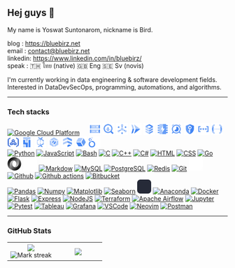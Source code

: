 ## Hej guys 👋

My name is Yoswat Suntonarom, nickname is Bird.

blog : <https://bluebirz.net>  
email : <contact@bluebirz.net>  
linkedin: <https://www.linkedin.com/in/bluebirz/>  
speak : 🇹🇭 ไทย (native) 🇬🇧 Eng  🇸🇪 Sv (novis)

I'm currently working in data engineering & software development fields. Interested in DataDevSecOps, programming, automations, and algorithms.

---

### Tech stacks

<a href="https://cloud.google.com/" title="Google Cloud Platform"><img src="https://raw.githubusercontent.com/onemarc/tech-icons/refs/heads/main/icons/googlecp-dark.svg" alt="Google Cloud Platform" width="32px" height="32px"/></a>
&ensp;&ensp;
<a href="https://cloud.google.com/storage" title="Google Cloud Storage"><img src="./svg/gcpicons.com/Cloud-Storage.svg" alt="Cloud Storage icon" width="27px" height="27px"/></a>
<a href="https://cloud.google.com/bigquery" titl="Google BigQuery"><img src="./svg/gcpicons.com/BigQuery.svg" alt="BigQuery icon" width="27px" height="27px"/></a>
<a href="https://cloud.google.com/pubsub" title="Google Cloud Pub/Sub"><img src="./svg/gcpicons.com/PubSub.svg" alt="Pub/Sub icon" width="27px" height="27px"/></a>
<a href="https://cloud.google.com/run" title="Google Cloud Run"><img src="./svg/gcpicons.com/Cloud-Run.svg" alt="Cloud Run icon" width="27px" height="27px"/></a>
<a href="https://cloud.google.com/sql" title="Google Cloud SQL"><img src="./svg/gcpicons.com/Cloud-SQL.svg" alt="Cloud SQL icon" width="27px" height="27px"/></a>
<a href="https://cloud.google.com/memorystore" title="Google Cloud Memorystore"><img src="./svg/gcpicons.com/Memorystore.svg" alt="Memorystore icon" width="27px" height="27px"/></a>
<a href="https://cloud.google.com/scheduler" title="Google Cloud Scheduler"><img src="./svg/gcpicons.com/Cloud-Scheduler.svg" alt="Cloud Scheduler icon" width="27px" height="27px"/></a>
<a href="https://cloud.google.com/kms" title="Google Cloud KMS"><img src="./svg/gcpicons.com/Key-Management-Service.svg" alt="Key Key-Management-Service icon" width="27px" height="27px"/></a>
<a href="https://cloud.google.com/secret-manager" title="Google Secret Manager"><img src="./svg/gcpicons.com/Secret-Manager.svg" alt="Secret Manager icon" width="27px" height="27px"/></a>
<a href="https://cloud.google.com/functions" title="Google Cloud Functions"><img src="./svg/gcpicons.com/Cloud-Functions.svg" alt="Cloud-Functions icon" width="27px" height="27px"/></a>
<a href="https://cloud.google.com/artifact-registry" title="Google Artifact Registry"><img src="./svg/gcpicons.com/Artifact-Registry.svg" alt="Artifact Registry icon" width="27px" height="27px"/></a>
<a href="https://cloud.google.com/composer" title="Google Cloud Composer"><img src="./svg/gcpicons.com/Cloud-Composer.svg" alt="Cloud Cloud-Composer icon" width="27px" height="27px"/></a>
<a href="https://cloud.google.com/dataflow" title="Google Cloud Dataflow"><img src="./svg/gcpicons.com/Dataflow.svg" alt="Dataflow icon" width="27px" height="27px"/></a>
<a href="https://cloud.google.com/build" title="Google Cloud Build"><img src="./svg/gcpicons.com/Cloud-Build.svg" alt="Cloud-Build icon" width="27px" height="27px"/></a>
<a href="https://cloud.google.com/firestore" title="Google Firestore"><img src="./svg/gcpicons.com/Firestore.svg" alt="Firestore icon" width="27px" height="27px"/></a>
<a href="https://cloud.google.com/stackdriver" title="Google Cloud Stackdriver"><img src="./svg/gcpicons.com/Stackdriver.svg" alt="Stackdriver icon" width="27px" height="27px"/></a>
<a href="https://lookerstudio.google.com" title="Google Looker Studio"><img src="./svg/gcpicons.com/Looker.svg" alt="Looker studio icon" width="27px" height="27px"/></a>
<br/>
<a href="https://www.python.org/" title="Python"><img src="https://skillicons.dev/icons?i=py" alt="Python" width="32px" height="32px"/></a>
<a href="https://www.w3schools.com/js/default.asp" title="JavaScript"><img src="https://skillicons.dev/icons?i=js" alt="JavaScript" width="32px" height="32px"/></a>
<a href="https://www.gnu.org/software/bash/" title="Bash"><img src="https://skillicons.dev/icons?i=bash" alt="Bash" width="32px" height="32px"/></a>
<a href="https://www.w3schools.com/c/index.php" title="C"><img src="https://skillicons.dev/icons?i=c" alt="C" width="32px" height="32px"/></a>
<a href="https://www.w3schools.com/cpp/default.asp" title="C++"><img src="https://skillicons.dev/icons?i=cpp" alt="C++" width="32px" height="32px"/></a>
<a href="https://www.w3schools.com/cs/index.php" title="C#"><img src="https://skillicons.dev/icons?i=cs" alt="C#" width="32px" height="32px"/></a>
<a href="https://www.w3schools.com/html/" title="HTML"><img src="https://skillicons.dev/icons?i=html" alt="HTML" width="32px" height="32px"/></a>
<a href="https://www.w3schools.com/css/default.asp" title="CSS"><img src="https://skillicons.dev/icons?i=css" alt="CSS" width="32px" height="32px"/></a>
<a href="https://go.dev/" title="Golang"><img src="https://skillicons.dev/icons?i=go" alt="Go" width="32px" height="32px"/></a>
<a href="https://www.json.org/" title="JSON"><img src="https://raw.githubusercontent.com/devicons/devicon/refs/heads/master/icons/json/json-original.svg" alt="Json" width="32px" height="32px"/></a>
<a href="https://yaml.org/" title="YAML"><img src="https://raw.githubusercontent.com/onemarc/tech-icons/refs/heads/main/icons/yaml-light.svg" alt="YAML" width="32px" height="32px"/></a>
<a href="https://www.markdownguide.org/" title="Markdown"><img src="https://raw.githubusercontent.com/onemarc/tech-icons/refs/heads/main/icons/markdown-light.svg" alt="Markdow" width="32px" height="32px"/></a>
<a href="https://www.mysql.com/" title="MySQL"><img src="https://skillicons.dev/icons?i=mysql" alt="MySQL" width="32px" height="32px"/></a>
<a href="https://www.postgresql.org/" title="PostgreSQL"><img src="https://skillicons.dev/icons?i=postgres" alt="PostgreSQL" width="32px" height="32px"/></a>
<a href="https://redis.io/" title="Redis"><img src="https://skillicons.dev/icons?i=redis" alt="Redis" width="32px" height="32px"/></a>
<a href="https://git-scm.com/" title="Git"><img src="https://skillicons.dev/icons?i=git" alt="Git" width="32px" height="32px"/></a>
<a href="https://en.wikipedia.org/wiki/CI/CD" title="CI/CD"><img src="https://raw.githubusercontent.com/onemarc/tech-icons/refs/heads/main/icons%232/cicd-light.svg" alt="CI/CD" width="32px" height="32px"/></a>
<a href="https://github.com/" title="Github"><img src="https://skillicons.dev/icons?i=github" alt="Github" width="32px" height="32px"/></a>
<a href="https://github.com/features/actions" title="Github actions"><img src="https://skillicons.dev/icons?i=githubactions" alt="Github actions" width="32px" height="32px"/></a>
<a href="https://bitbucket.org/" title="Bitbucket"><img src="https://skillicons.dev/icons?i=bitbucket" alt="Bitbucket" width="32px" height="32px"/></a>
<br/>
<a href="https://pandas.pydata.org/" title="Pandas"><img src="https://raw.githubusercontent.com/onemarc/tech-icons/refs/heads/main/icons/pandas-light.svg" alt="Pandas" width="32px" height="32px"/></a>
<a href="https://numpy.org/doc/stable/index.html" title="Numpy"><img src="https://raw.githubusercontent.com/onemarc/tech-icons/refs/heads/main/icons/numpy-dark.svg" alt="Numpy" width="32px" height="32px"/></a>
<a href="https://matplotlib.org/stable/" title="Matplotlib"><img src="https://raw.githubusercontent.com/onemarc/tech-icons/refs/heads/main/icons/matplotlib-dark.svg" alt="Matplotlib" width="32px" height="32px"/></a>
<a href="https://seaborn.pydata.org/#" title="Seaborn"><img src="https://raw.githubusercontent.com/onemarc/tech-icons/refs/heads/main/icons/seaborn-dark.svg" alt="Seaborn" width="32px" height="32px"/></a>
<a href="https://scikit-learn.org/stable/index.html#" title="Scikit-Learn"><img src="https://raw.githubusercontent.com/onemarc/tech-icons/refs/heads/main/icons%232/scikitlearn-dark.svg" alt="Scikit-Learn" width="32px" height="32px"/></a>
<a href="https://www.anaconda.com/" title="Anaconda"><img src="https://skillicons.dev/icons?i=anaconda" alt="Anaconda" width="32px" height="32px"/></a>
<a href="https://www.docker.com/" title="Docker"><img src="https://skillicons.dev/icons?i=docker" alt="Docker" width="32px" height="32px"/></a>
<a href="https://flask.palletsprojects.com/en/stable/" title="Flask"><img src="https://skillicons.dev/icons?i=flask" alt="Flask" width="32px" height="32px"/></a>
<a href="http://expressjs.com/" title="ExpressJS"><img src="https://skillicons.dev/icons?i=express" alt="Express" width="32px" height="32px"/></a>
<a href="https://nodejs.org/" title="NodeJS"><img src="https://skillicons.dev/icons?i=nodejs" alt="NodeJS" width="32px" height="32px"/></a>
<a href="https://www.terraform.io/" title="Terraform"><img src="https://skillicons.dev/icons?i=terraform" alt="Terraform" width="32px" height="32px"/></a>
<a href="https://airflow.apache.org/" title="Apache Airflow"><img src="https://raw.githubusercontent.com/onemarc/tech-icons/refs/heads/main/icons/apacheairflow-dark.svg" alt="Apache Airflow" width="32px" height="32px"/></a>
<a href="https://jupyter.org/" title="Jupyter"><img src="https://raw.githubusercontent.com/onemarc/tech-icons/refs/heads/main/icons/jupyter-dark.svg" alt="Jupyter" width="32px" height="32px"/></a>
<a href="https://pytest.org/" title="Pytest"><img src="https://raw.githubusercontent.com/onemarc/tech-icons/refs/heads/main/icons/pytest-dark.svg" alt="Pytest" width="32px" height="32px"/></a>
<a href="https://www.tableau.com/" title="Tableau"><img src="https://raw.githubusercontent.com/onemarc/tech-icons/refs/heads/main/icons/tableau-light.svg" alt="Tableau" width="32px" height="32px"/></a>
<a href="https://grafana.com/" title="Grafana"><img src="https://skillicons.dev/icons?i=grafana" alt="Grafana" width="32px" height="32px"/></a>
<a href="https://code.visualstudio.com/" title="VSCode"><img src="https://skillicons.dev/icons?i=vscode" alt="VSCode" width="32px" height="32px"/></a>
<a href="https://neovim.io/" title="Neovim"><img src="https://skillicons.dev/icons?i=neovim" alt="Neovim" width="32px" height="32px"/></a>
<a href="https://www.postman.com/" title="Postman"><img src="https://skillicons.dev/icons?i=postman" alt="Postman" width="32px" height="32px"/></a>

---

### GitHub Stats

<table class="stats"><tbody><tr border="none">
  <td width="50%" align="center">
    <img align="center" src="https://readme-stats-fork-mauve.vercel.app/api/?username=bluebirz&theme=dark&show_icons=true&count_private=true"><br>
    <img alt="Mark streak" src="https://github-readme-streak-stats-five-roan.vercel.app?user=bluebirz&theme=dark">
  </td>
  <td width="50%" align="center">
    <img align="center" src="https://readme-stats-fork-mauve.vercel.app/api/top-langs/?username=bluebirz&theme=dark&hide_border=false&no-bg=true&no-frame=true&langs_count=6&layout=donut">
  </td>
</tr></tbody></table>
